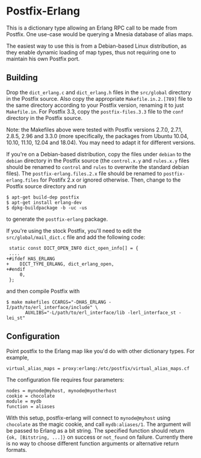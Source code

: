 Postfix-Erlang
==============

This is a dictionary type allowing an Erlang RPC call to be made from Postfix.
One use-case would be querying a Mnesia database of alias maps.

The easiest way to use this is from a Debian-based Linux distribution, as they
enable dynamic loading of map types, thus not requiring one to maintain his own
Postfix port.

Building
--------

Drop the `dict_erlang.c` and `dict_erlang.h` files in the `src/global` directory
in the Postfix source. Also copy the appropriate `Makefile.in.2.[789]` file to
the same directory according to your Postfix version, renaming it to just
`Makefile.in`. For Postfix 3.3, copy the `postfix-files.3.3` file to the `conf`
directory in the Postfix source.

Note: the Makefiles above were tested with Postfix versions 2.7.0, 2.7.1,
2.8.5, 2.96 and 3.3.0 (more specifically, the packages from Ubuntu 10.04, 10.10,
11.10, 12.04 and 18.04). You may need to adapt it for different versions.

If you're on a Debian-based distribution, copy the files under `debian` to the
`debian` directory in the Postfix source (the `control.x.y` and `rules.x.y`
files should be renamed to `control` and `rules` to overwrite the standard
debian files). The `postfix-erlang.files.2.x` file should be renamed to
`postfix-erlang.files` for Postifx 2.x or ignored otherwise.
Then, change to the Postfix source directory and run

    $ apt-get build-dep postfix
    $ apt-get install erlang-dev
    $ dpkg-buildpackage -b -uc -us

to generate the `postfix-erlang` package.

If you're using the stock Postfix, you'll need to edit the
`src/global/mail_dict.c` file and add the following code:

     static const DICT_OPEN_INFO dict_open_info[] = {
     ....
    +#ifdef HAS_ERLANG
    +    DICT_TYPE_ERLANG, dict_erlang_open,
    +#endif
         0,
     };

and then compile Postfix with

    $ make makefiles CCARGS="-DHAS_ERLANG -I/path/to/erl_interface/include" \
           AUXLIBS="-L/path/to/erl_interface/lib -lerl_interface_st -lei_st"


Configuration
-------------

Point postfix to the Erlang map like you'd do with other dictionary types.
For example,

    virtual_alias_maps = proxy:erlang:/etc/postfix/virtual_alias_maps.cf

The configuration file requires four parameters:

    nodes = mynode@myhost, mynode@myotherhost
    cookie = chocolate
    module = mydb
    function = aliases

With this setup, postfix-erlang will connect to `mynode@myhost` using
`chocolate` as the magic cookie, and call `mydb:aliases/1`. The argument will
be passed to Erlang as a bit string. The specified function should return
`{ok, [Bitstring, ...]}` on success or `not_found` on failure. Currently there
is no way to choose different function arguments or alternative return formats.
